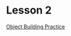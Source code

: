 # Lesson 2
[Object Building Practice](https://developer.mozilla.org/en-US/docs/Learn/JavaScript/Objects/Object_building_practice)
